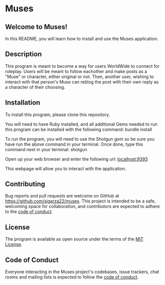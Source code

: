 # Muses

## Welcome to Muses!
In this README, you will learn how to install and use the Muses application.

## Description
This program is meant to become a way for users WorldWide to connect for roleplay. Users will be meant to follow eachother and make posts as a "Muse" or character, either original or not. Then, another user, wishing to interact with that person's Muse can reblog the post with their own reply as a character of their choosing.

## Installation
To install this program, please clone this repository.

You will need to have Ruby installed, and all additional Gems needed to run this program can be installed with the following command: bundle install

To run the program, you will need to use the Shotgun gem so be sure you have run the above command in your terminal. Once done, type this command next in your terminal: shotgun

Open up your web browser and enter the following url: [localhost:9393](localhost:9393)

This webpage will allow you to interact with the application.

## Contributing
Bug reports and pull requests are welcome on GitHub at https://github.com/sjgarza22/muses. This project is intended to be a safe, welcoming space for collaboration, and contributors are expected to adhere to the [code of conduct](https://github.com/sjgarza22/muses/blob/master/CODE_OF_CONDUCT.md).

## License
The program is available as open source under the terms of the [MIT License](https://mit-license.org/).

## Code of Conduct
Everyone interacting in the Muses project's codebases, issue trackers, chat rooms and mailing lists is expected to follow the [code of conduct](https://github.com/sjgarza22/muses/blob/master/CODE_OF_CONDUCT.md).